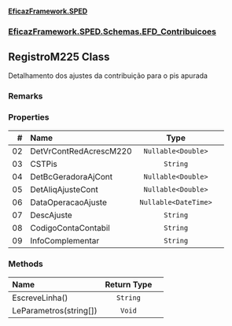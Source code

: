 #### [EficazFramework.SPED](EficazFrameworkSPED.md 'EficazFramework SPED')
### [EficazFramework.SPED.Schemas.EFD_Contribuicoes](EficazFramework.SPED.Schemas.EFD_Contribuicoes.md 'EficazFramework.SPED.Schemas.EFD_Contribuicoes')

## RegistroM225 Class

Detalhamento dos ajustes da contribuição para o pis apurada

### Remarks
### Properties

| # | Name | Type | |
| ---: | :--- | :---: | :--- |
| 02 | DetVrContRedAcrescM220 | `Nullable<Double>` |  |
| 03 | CSTPis | `String` |  |
| 04 | DetBcGeradoraAjCont | `Nullable<Double>` |  |
| 05 | DetAliqAjusteCont | `Nullable<Double>` |  |
| 06 | DataOperacaoAjuste | `Nullable<DateTime>` |  |
| 07 | DescAjuste | `String` |  |
| 08 | CodigoContaContabil | `String` |  |
| 09 | InfoComplementar | `String` |  |
### Methods

| Name | Return Type | |
| :--- | :---: | :--- |
| EscreveLinha() | `String` |  |
| LeParametros(string[]) | `Void` |  |
